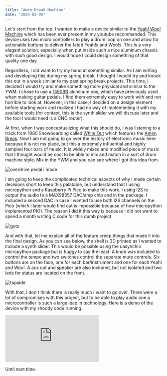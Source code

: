 ```yaml
---
title: "Amen Break Machine"
date: "2024-03-05"
---
```


Let's start from the top. I wanted to make a device similar to the <a href="https://cromagnontech.blogspot.com/2018/04/the-yeah-woo-machine.html?m=1">Yeah! Woo! Machine</a> which has been ever present in my youtube recommended. This device uses two micro controllers to play a drum loop on one and allow for actionable buttons to deliver the fated Yeah!s and Woo!s. This is a very elegant solution, especially when put inside such a nice aluminum chassis with such good design. I would hope I could design something of that quality one day.

Regardless, I did want to try my hand at something similar. As I am writing and developing this during my spring break, I thought I would try and knock this out in a week similar to my past spring break projects. This time, I decided I would try and make something more physical and similar to the YWM. I chose to use a <a href="https://www.hammfg.com/part/1590BB">1590BB</a> aluminum box, which have previously used when making guitar pedals. I find them extremely easy to work with and not horrible to look at. However, in this case, I decided on a design element before starting work and realized I had no way of implementing it with my available tools (for context, this is the synth slider we will discuss later and the tool I would need is a CNC router).

At first, when I was conceptualizing what this should do, I was listening to a track from 1080 Snowboarding called <a href="https://www.youtube.com/watch?v=NQ70k4Zt-Nw">White Out</a> which features the <a href="https://en.wikipedia.org/wiki/Amen_break">Amen Break</a>. Now I am not going to go over the history of electronic music here because it is not my place, but this a extremely influential and highly sampled four bars of music. It is widely mixed and modified piece of music that I thought would be cool to be able to mix and match in a sort of drum machine style. Mix in the YWM and you can see where I got this idea from.

<img src="https://i.imgur.com/8MGpDfV.jpeg" alt="overdrive pedal i made" />

I am going to keep the complicated technical aspects of why I made certain decisions short to keep this palatable, but understand that I using micropython and a Raspberry Pi Pico to make this work. I using I2S to output the audio to a MAX98357 DAC/amp chip and in the package, I included a second DAC in case I wanted to use both I2S channels on the Pico (which I later would find out is impossible because of how micropython implemented PIO). The reason I did it this way is because I did not want to spend a month writing C code for this dumb project.

<img src="https://i.imgur.com/sP3LGRn.jpeg" alt="guts" />

And with that, let me explain all of the feature creep things that made it into the final design. As you can see below, the shell is 3D printed as I wanted to include a synth slider. This would be possible using the uasynchio micropython package but is <i>buggy</i> to say the least. A knob was included to control the tempo and two switches control the separate mute controls. Six buttons are on the face, one for each bar/instrument and one for each Yeah! and Woo!. A aux out and speaker are also included, but not isolated and two leds for status are located on the front.

<img src="https://i.imgur.com/HCTraJs.jpeg" alt="topside" />

With that, I don't think there is really much I want to go over. There were a lot of compromises with this project, but to be able to play audio one a microcontroller is such a large leap in technology. Here is a demo of the device with my shoddy code running.

<div class="aspect-video">
   <iframe
      class="w-full h-full"
      src="https://www.youtube.com/embed/taxZBTZs0io"
      title="YouTube video player"
      frameborder="0"
      allow="accelerometer; autoplay; clipboard-write; encrypted-media; gyroscope; picture-in-picture"
      allowfullscreen
   ></iframe>
</div>

Until next time.